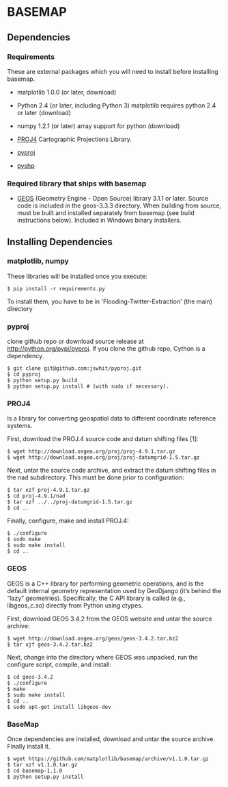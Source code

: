 # BASEMAP

## Dependencies

### **Requirements**

These are external packages which you will need to install before installing basemap.

- matplotlib 1.0.0 (or later, download)

- Python 2.4 (or later, including Python 3)
    matplotlib requires python 2.4 or later (download)

- numpy 1.2.1 (or later)
    array support for python (download)

- [PROJ4](http://proj4.org)  Cartographic Projections Library.

- [pyproj](https://github.com/jswhit/pyproj)

- [pyshp](https://github.com/GeospatialPython/pyshp)

### Required library that ships with basemap

- [GEOS](http://trac.osgeo.org/geos/) (Geometry Engine - Open Source) library 3.1.1 or later.
    Source code is included in the geos-3.3.3 directory. When building from source, must be built and installed separately from basemap (see build instructions below). Included in Windows binary installers.


## Installing Dependencies

### **matplotlib**, **numpy**

These libraries will be installed once you execute:
```
$ pip install -r requirements.py
```
To install them, you have to be in 'Flooding-Twitter-Extraction' (the main)
directory


### **pyproj**

clone github repo or download source release at http://python.org/pypi/pyproj.
    If you clone the github repo, Cython is a dependency.

```
$ git clone git@github.com:jswhit/pyproj.git
$ cd pyproj
$ python setup.py build
$ python setup.py install # (with sudo if necessary).
```

### **PROJ4**

Is a library for converting geospatial data to different coordinate reference systems.

First, download the PROJ.4 source code and datum shifting files [1]:

```
$ wget http://download.osgeo.org/proj/proj-4.9.1.tar.gz
$ wget http://download.osgeo.org/proj/proj-datumgrid-1.5.tar.gz
```

Next, untar the source code archive, and extract the datum shifting files in the nad subdirectory. This must be done prior to configuration:

```
$ tar xzf proj-4.9.1.tar.gz
$ cd proj-4.9.1/nad
$ tar xzf ../../proj-datumgrid-1.5.tar.gz
$ cd ..
```

Finally, configure, make and install PROJ.4:
```
$ ./configure
$ sudo make
$ sudo make install
$ cd ..
```

### **GEOS**

GEOS is a C++ library for performing geometric operations, and is the default internal geometry representation used by GeoDjango (it’s behind the “lazy” geometries). Specifically, the C API library is called (e.g., libgeos_c.so) directly from Python using ctypes.

First, download GEOS 3.4.2 from the GEOS website and untar the source archive:

```
$ wget http://download.osgeo.org/geos/geos-3.4.2.tar.bz2
$ tar xjf geos-3.4.2.tar.bz2
```
Next, change into the directory where GEOS was unpacked, run the configure script, compile, and install:
```
$ cd geos-3.4.2
$ ./configure
$ make
$ sudo make install
$ cd ..
$ sudo apt-get install libgeos-dev
```

### BaseMap

Once dependencies are installed, download and untar the source archive. Finally
install it.
```
$ wget https://github.com/matplotlib/basemap/archive/v1.1.0.tar.gz
$ tar xzf v1.1.0.tar.gz
$ cd basemap-1.1.0
$ python setup.py install
```
